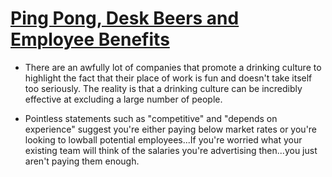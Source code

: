 # [Ping Pong, Desk Beers and Employee Benefits](https://medium.com/@steviebuckley/ping-pong-desk-beers-and-employee-benefits-be073429cb85)

* There are an awfully lot of companies that promote a drinking culture to highlight the fact that their
place of work is fun and doesn't take itself too seriously. The reality is that a drinking culture can be
incredibly effective at excluding a large number of people.

* Pointless statements such as "competitive" and "depends on experience" suggest you're either paying below
market rates or you're looking to lowball potential employees...If you're worried what your existing team will think of the salaries you're advertising then...you just aren't paying them enough.
